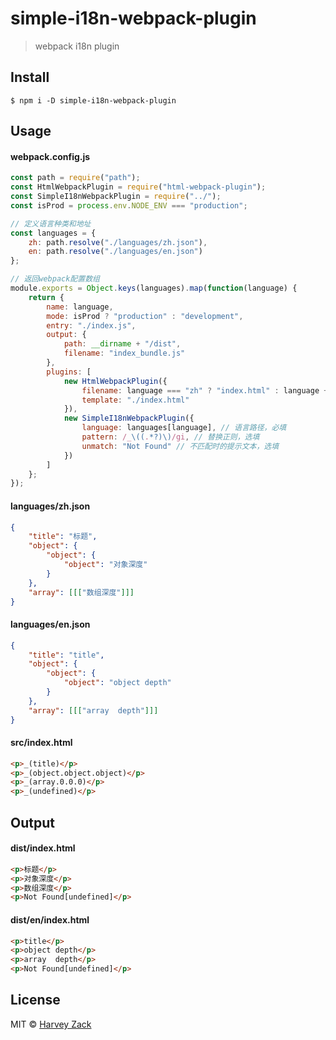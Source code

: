 # simple-i18n-webpack-plugin
> webpack i18n plugin

## Install

```
$ npm i -D simple-i18n-webpack-plugin
```

## Usage
#### webpack.config.js
```js
const path = require("path");
const HtmlWebpackPlugin = require("html-webpack-plugin");
const SimpleI18nWebpackPlugin = require("../");
const isProd = process.env.NODE_ENV === "production";

// 定义语言种类和地址
const languages = {
	zh: path.resolve("./languages/zh.json"),
	en: path.resolve("./languages/en.json")
};

// 返回webpack配置数组
module.exports = Object.keys(languages).map(function(language) {
	return {
		name: language,
		mode: isProd ? "production" : "development",
		entry: "./index.js",
		output: {
			path: __dirname + "/dist",
			filename: "index_bundle.js"
		},
		plugins: [
			new HtmlWebpackPlugin({
				filename: language === "zh" ? "index.html" : language + "/index.html",
				template: "./index.html"
			}),
			new SimpleI18nWebpackPlugin({
				language: languages[language], // 语言路径，必填
				pattern: /_\((.*?)\)/gi, // 替换正则，选填
				unmatch: "Not Found" // 不匹配时的提示文本，选填
			})
		]
	};
});

```

#### languages/zh.json
```json
{
	"title": "标题",
	"object": {
		"object": {
			"object": "对象深度"
		}
	},
	"array": [[["数组深度"]]]
}
```

#### languages/en.json
```json
{
    "title": "title",
	"object": {
		"object": {
			"object": "object depth"
		}
	},
	"array": [[["array  depth"]]]
}
```

#### src/index.html
```html
<p>_(title)</p>
<p>_(object.object.object)</p>
<p>_(array.0.0.0)</p>
<p>_(undefined)</p>
```


## Output
#### dist/index.html
```html
<p>标题</p>
<p>对象深度</p>
<p>数组深度</p>
<p>Not Found[undefined]</p>
```

#### dist/en/index.html
```html
<p>title</p>
<p>object depth</p>
<p>array  depth</p>
<p>Not Found[undefined]</p>
```

## License

MIT © [Harvey Zack](https://www.zhw-island.com/)